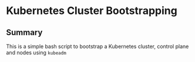 # Kubernetes Cluster Bootstrapping
## Summary
This is a simple bash script to bootstrap a Kubernetes cluster, control plane and nodes using `kubeadm`
